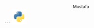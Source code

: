 <center>Mustafa</center>
---
<img src="python.png"
    alt="Python"
    width="50px"
    height="50px"
    style="text-align: center;">
